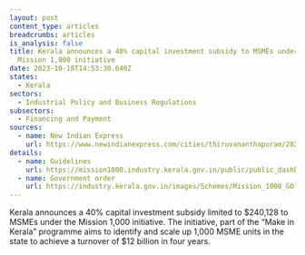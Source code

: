 ```yaml
---
layout: post
content_type: articles
breadcrumbs: articles
is_analysis: false
title: Kerala announces a 40% capital investment subsidy to MSMEs under the
  Mission 1,000 initiative
date: 2023-10-18T14:53:30.640Z
states:
  - Kerala
sectors:
  - Industrial Policy and Business Regulations
subsectors:
  - Financing and Payment
sources:
  - name: New Indian Express
    url: https://www.newindianexpress.com/cities/thiruvananthapuram/2023/oct/13/kerala-government-to-offer-40-subsidy-for-1000-msmes-2623400.html
details:
  - name: Guidelines
    url: https://mission1000.industry.kerala.gov.in/public/public_dashboard_assets/docs/mission_guidelines.pdf
  - name: Government order
    url: https://industry.kerala.gov.in/images/Schemes/Mission_1000_GO-2-7.pdf
---
```

Kerala announces a 40% capital investment subsidy limited to $240,128 to MSMEs under the Mission 1,000 initiative. The initiative, part of the “Make in Kerala” programme aims to identify and scale up 1,000 MSME units in the state to achieve a turnover of $12 billion in four years.